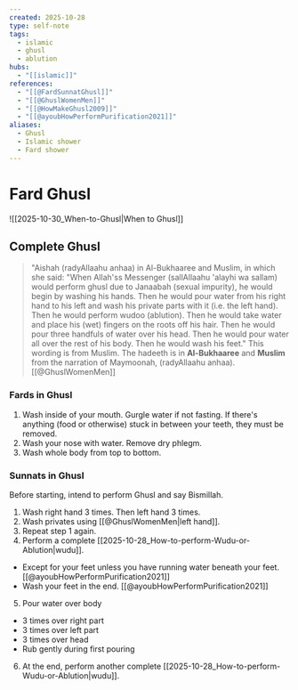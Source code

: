 ```yaml
---
created: 2025-10-28
type: self-note
tags:
  - islamic
  - ghusl 
  - ablution
hubs:
  - "[[islamic]]"
references:
  - "[[@FardSunnatGhusl]]"
  - "[[@GhuslWomenMen]]"
  - "[[@HowMakeGhusl2009]]"
  - "[[@ayoubHowPerformPurification2021]]"
aliases:
  - Ghusl 
  - Islamic shower
  - Fard shower
---
```


# Fard Ghusl

![[2025-10-30_When-to-Ghusl|When to Ghusl]]

## Complete Ghusl

> "Aishah (radyAllaahu anhaa) in Al-Bukhaaree and Muslim, in which she said: "When Allah'ss Messenger (sallAllaahu 'alayhi wa sallam) would perform ghusl due to Janaabah (sexual impurity), he would begin by washing his hands. Then he would pour water from his right hand to his left and wash his private parts with it (i.e. the left hand). Then he would perform wudoo (ablution). Then he would take water and place his (wet) fingers on the roots off his hair. Then he would pour three handfuls of water over his head. Then he would pour water all over the rest of his body. Then he would wash his feet." This wording is from Muslim. The hadeeth is in **Al-Bukhaaree** and **Muslim** from the narration of Maymoonah, (radyAllaahu anhaa). [[@GhuslWomenMen]]

### Fards in Ghusl 
1. Wash inside of your mouth. Gurgle water if not fasting. If there's anything (food or otherwise) stuck in between your teeth, they must be removed.
2. Wash your nose with water. Remove dry phlegm.
3. Wash whole body from top to bottom.

### Sunnats in Ghusl 
Before starting, intend to perform Ghusl and say Bismillah.

1. Wash right hand 3 times. Then left hand 3 times. 
2. Wash privates using [[@GhuslWomenMen|left hand]].
3. Repeat step 1 again.
4. Perform a complete [[2025-10-28_How-to-perform-Wudu-or-Ablution|wudu]].
  - Except for your feet unless you have running water beneath your feet. [[@ayoubHowPerformPurification2021]]
  - Wash your feet in the end. [[@ayoubHowPerformPurification2021]]
5. Pour water over body 
  - 3 times over right part 
  - 3 times over left part 
  - 3 times over head 
  - Rub gently during first pouring
6. At the end, perform another complete [[2025-10-28_How-to-perform-Wudu-or-Ablution|wudu]].
